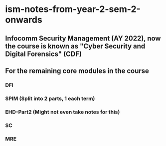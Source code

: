 # ism-notes-from-year-2-sem-2-onwards  

## Infocomm Security Management (AY 2022), now the course is known as "Cyber Security and Digital Forensics" (CDF)  

## For the remaining core modules in the course  

### DFI  

### SPIM (Split into 2 parts, 1 each term)  

### EHD-Part2 (Might not even take notes for this)  

### SC  

### MRE  

